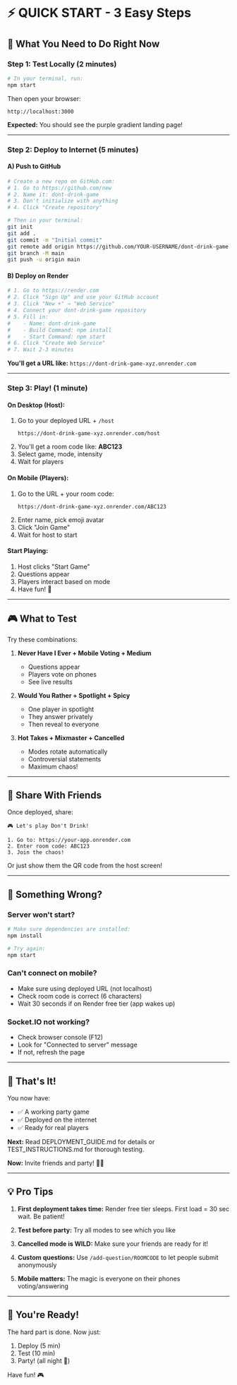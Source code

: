 # ⚡ QUICK START - 3 Easy Steps

## 🎯 What You Need to Do Right Now

### Step 1: Test Locally (2 minutes)

```bash
# In your terminal, run:
npm start
```

Then open your browser:
```
http://localhost:3000
```

**Expected:** You should see the purple gradient landing page!

---

### Step 2: Deploy to Internet (5 minutes)

#### A) Push to GitHub

```bash
# Create a new repo on GitHub.com:
# 1. Go to https://github.com/new
# 2. Name it: dont-drink-game
# 3. Don't initialize with anything
# 4. Click "Create repository"

# Then in your terminal:
git init
git add .
git commit -m "Initial commit"
git remote add origin https://github.com/YOUR-USERNAME/dont-drink-game.git
git branch -M main
git push -u origin main
```

#### B) Deploy on Render

```bash
# 1. Go to https://render.com
# 2. Click "Sign Up" and use your GitHub account
# 3. Click "New +" → "Web Service"
# 4. Connect your dont-drink-game repository
# 5. Fill in:
#    - Name: dont-drink-game
#    - Build Command: npm install
#    - Start Command: npm start
# 6. Click "Create Web Service"
# 7. Wait 2-3 minutes
```

**You'll get a URL like:** `https://dont-drink-game-xyz.onrender.com`

---

### Step 3: Play! (1 minute)

#### On Desktop (Host):
1. Go to your deployed URL + `/host`
   ```
   https://dont-drink-game-xyz.onrender.com/host
   ```
2. You'll get a room code like: **ABC123**
3. Select game, mode, intensity
4. Wait for players

#### On Mobile (Players):
1. Go to the URL + your room code:
   ```
   https://dont-drink-game-xyz.onrender.com/ABC123
   ```
2. Enter name, pick emoji avatar
3. Click "Join Game"
4. Wait for host to start

#### Start Playing:
1. Host clicks "Start Game"
2. Questions appear
3. Players interact based on mode
4. Have fun! 🎉

---

## 🎮 What to Test

Try these combinations:

1. **Never Have I Ever + Mobile Voting + Medium**
   - Questions appear
   - Players vote on phones
   - See live results

2. **Would You Rather + Spotlight + Spicy**
   - One player in spotlight
   - They answer privately
   - Then reveal to everyone

3. **Hot Takes + Mixmaster + Cancelled**
   - Modes rotate automatically
   - Controversial statements
   - Maximum chaos!

---

## 📱 Share With Friends

Once deployed, share:
```
🎮 Let's play Don't Drink!

1. Go to: https://your-app.onrender.com
2. Enter room code: ABC123
3. Join the chaos!
```

Or just show them the QR code from the host screen!

---

## 🐛 Something Wrong?

### Server won't start?
```bash
# Make sure dependencies are installed:
npm install

# Try again:
npm start
```

### Can't connect on mobile?
- Make sure using deployed URL (not localhost)
- Check room code is correct (6 characters)
- Wait 30 seconds if on Render free tier (app wakes up)

### Socket.IO not working?
- Check browser console (F12)
- Look for "Connected to server" message
- If not, refresh the page

---

## 🎯 That's It!

You now have:
- ✅ A working party game
- ✅ Deployed on the internet
- ✅ Ready for real players

**Next:** Read DEPLOYMENT_GUIDE.md for details or TEST_INSTRUCTIONS.md for thorough testing.

**Now:** Invite friends and party! 🎉🍻

---

## 💡 Pro Tips

1. **First deployment takes time:** Render free tier sleeps. First load = 30 sec wait. Be patient!

2. **Test before party:** Try all modes to see which you like

3. **Cancelled mode is WILD:** Make sure your friends are ready for it!

4. **Custom questions:** Use `/add-question/ROOMCODE` to let people submit anonymously

5. **Mobile matters:** The magic is everyone on their phones voting/answering

---

## 🚀 You're Ready!

The hard part is done. Now just:
1. Deploy (5 min)
2. Test (10 min)
3. Party! (all night 🎊)

Have fun! 🎮
